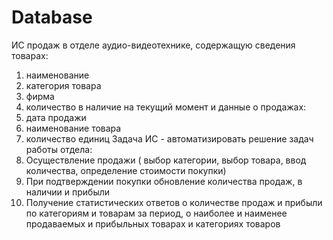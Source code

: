 # Database
ИС продаж в отделе аудио-видеотехнике, содержащую сведения товарах:
1) наименование
2) категория товара
3) фирма
4) количество в наличие на текущий момент
  и данные о продажах:
1) дата продажи
2) наименование товара
3) количество единиц
Задача ИС - автоматизировать решение задач работы отдела:
1) Осуществление продажи ( выбор категории, выбор товара, ввод количества, определение стоимости покупки)
2) При подтверждении покупки обновление количества продаж, в наличии и прибыли
3) Получение статистических ответов о количестве продаж и прибыли по категориям и товарам за период, о наиболее и наименее продаваемых и прибыльных товарах и категориях товаров
